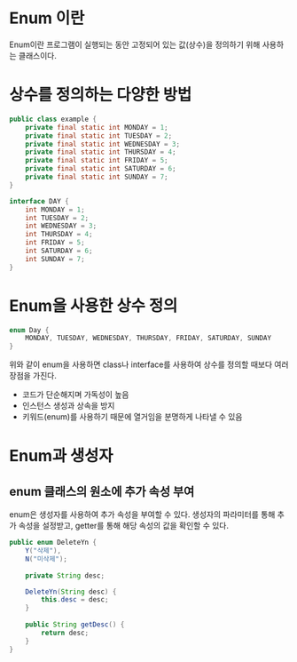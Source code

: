# Enum 이란
Enum이란 프로그램이 실행되는 동안 고정되어 있는 값(상수)을 정의하기 위해 사용하는 클래스이다. 

# 상수를 정의하는 다양한 방법
```java
public class example {
    private final static int MONDAY = 1;    
    private final static int TUESDAY = 2;
    private final static int WEDNESDAY = 3;    
    private final static int THURSDAY = 4;    
    private final static int FRIDAY = 5;    
    private final static int SATURDAY = 6;    
    private final static int SUNDAY = 7;    
}
```

```java
interface DAY {
    int MONDAY = 1;
    int TUESDAY = 2;
    int WEDNESDAY = 3;
    int THURSDAY = 4;
    int FRIDAY = 5;
    int SATURDAY = 6;
    int SUNDAY = 7;
}
```

# Enum을 사용한 상수 정의
```java
enum Day {
    MONDAY, TUESDAY, WEDNESDAY, THURSDAY, FRIDAY, SATURDAY, SUNDAY
}
```

위와 같이 enum을 사용하면 class나 interface를 사용하여 상수를 정의할 때보다 여러 장점을 가진다.

- 코드가 단순해지며 가독성이 높음
- 인스턴스 생성과 상속을 방지
- 키워드(enum)를 사용하기 때문에 열거임을 분명하게 나타낼 수 있음

# Enum과 생성자

## enum 클래스의 원소에 추가 속성 부여
enum은 생성자를 사용하여 추가 속성을 부여할 수 있다. 생성자의 파라미터를 통해 추가 속성을 설정받고, 
getter를 통해 해당 속성의 값을 확인할 수 있다.

```java
public enum DeleteYn {
    Y("삭제"),
    N("미삭제");
    
    private String desc;

    DeleteYn(String desc) {
        this.desc = desc;
    }
    
    public String getDesc() {
        return desc;
    }
}
```
